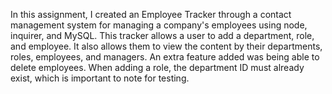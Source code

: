 In this assignment, I created an Employee Tracker through a contact management system for managing a company's employees using node, inquirer, and MySQL. This tracker allows a user to add a department, role, and employee. It also allows them to view the content by their departments, roles, employees, and managers. An extra feature added was being able to delete employees. When adding a role, the department ID must already exist, which is important to note for testing.
